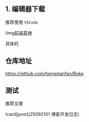 <!-- ## 本项目基于 -->

## 1. 编辑器下载

推荐使用 `VSCode` 

!img[前端真神](vscode)

具体的

## 仓库地址

https://github.com/hengqianfan/Boke


## 测试

推荐文章

!card[post](25092101 博客开发日志)
